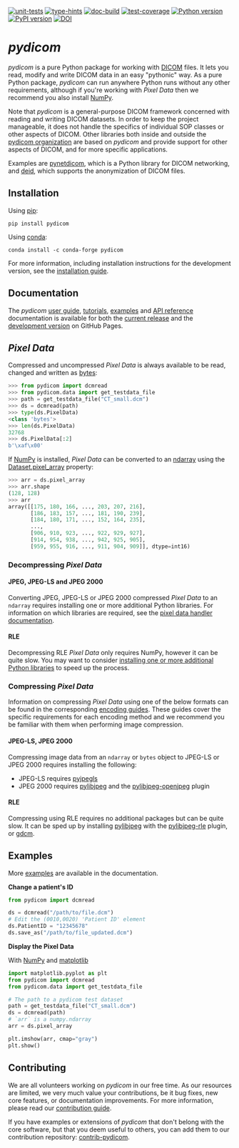 [![unit-tests](https://github.com/pydicom/pydicom/workflows/unit-tests/badge.svg)](https://github.com/pydicom/pydicom/actions?query=workflow%3Aunit-tests)
[![type-hints](https://github.com/pydicom/pydicom/workflows/type-hints/badge.svg)](https://github.com/pydicom/pydicom/actions?query=workflow%3Atype-hints)
[![doc-build](https://circleci.com/gh/pydicom/pydicom/tree/main.svg?style=shield)](https://circleci.com/gh/pydicom/pydicom/tree/main)
[![test-coverage](https://codecov.io/gh/pydicom/pydicom/branch/main/graph/badge.svg)](https://codecov.io/gh/pydicom/pydicom)
[![Python version](https://img.shields.io/pypi/pyversions/pydicom.svg)](https://img.shields.io/pypi/pyversions/pydicom.svg)
[![PyPI version](https://badge.fury.io/py/pydicom.svg)](https://badge.fury.io/py/pydicom)
[![DOI](https://zenodo.org/badge/DOI/10.5281/zenodo.8034250.svg)](https://doi.org/10.5281/zenodo.8034250)

# *pydicom*

*pydicom* is a pure Python package for working with [DICOM](https://www.dicomstandard.org/) files.
It lets you read, modify and write DICOM data in an easy "pythonic" way. As a pure Python package,
*pydicom* can run anywhere Python runs without any other requirements, although if you're working
with *Pixel Data* then we recommend you also install [NumPy](https://numpy.org).

Note that *pydicom* is a general-purpose DICOM framework concerned with
reading and writing DICOM datasets. In order to keep the
project manageable, it does not handle the specifics of individual SOP classes
or other aspects of DICOM. Other libraries both inside and outside the
[pydicom organization](https://github.com/pydicom) are based on *pydicom*
and provide support for other aspects of DICOM, and for more
specific applications.

Examples are [pynetdicom](https://github.com/pydicom/pynetdicom), which
is a Python library for DICOM networking, and [deid](https://github.com/pydicom/deid),
which supports the anonymization of DICOM files.


## Installation

Using [pip](https://pip.pypa.io/en/stable/):
```
pip install pydicom
```
Using [conda](https://docs.conda.io/en/latest/):
```
conda install -c conda-forge pydicom
```

For more information, including installation instructions for the development version, see the [installation guide](https://pydicom.github.io/pydicom/stable/tutorials/installation.html).


## Documentation

The *pydicom* [user guide](https://pydicom.github.io/pydicom/stable/old/pydicom_user_guide.html), [tutorials](https://pydicom.github.io/pydicom/stable/tutorials/index.html), [examples](https://pydicom.github.io/pydicom/stable/auto_examples/index.html) and [API reference](https://pydicom.github.io/pydicom/stable/reference/index.html) documentation is available for both the [current release](https://pydicom.github.io/pydicom/stable) and the [development version](https://pydicom.github.io/pydicom/dev) on GitHub Pages.

## *Pixel Data*

Compressed and uncompressed *Pixel Data* is always available to
be read, changed and written as [bytes](https://docs.python.org/3/library/stdtypes.html#bytes-objects):
```python
>>> from pydicom import dcmread
>>> from pydicom.data import get_testdata_file
>>> path = get_testdata_file("CT_small.dcm")
>>> ds = dcmread(path)
>>> type(ds.PixelData)
<class 'bytes'>
>>> len(ds.PixelData)
32768
>>> ds.PixelData[:2]
b'\xaf\x00'

```

If [NumPy](https://www.numpy.org) is installed, *Pixel Data* can be converted to an [ndarray](https://numpy.org/doc/stable/reference/generated/numpy.ndarray.html) using the [Dataset.pixel_array](https://pydicom.github.io/pydicom/stable/reference/generated/pydicom.dataset.Dataset.html#pydicom.dataset.Dataset.pixel_array) property:

```python
>>> arr = ds.pixel_array
>>> arr.shape
(128, 128)
>>> arr
array([[175, 180, 166, ..., 203, 207, 216],
       [186, 183, 157, ..., 181, 190, 239],
       [184, 180, 171, ..., 152, 164, 235],
       ...,
       [906, 910, 923, ..., 922, 929, 927],
       [914, 954, 938, ..., 942, 925, 905],
       [959, 955, 916, ..., 911, 904, 909]], dtype=int16)
```
### Decompressing *Pixel Data*
#### JPEG, JPEG-LS and JPEG 2000
Converting JPEG, JPEG-LS or JPEG 2000 compressed *Pixel Data* to an ``ndarray`` requires installing one or more additional Python libraries. For information on which libraries are required, see the [pixel data handler documentation](https://pydicom.github.io/pydicom/stable/old/image_data_handlers.html#guide-compressed).

#### RLE
Decompressing RLE *Pixel Data* only requires NumPy, however it can be quite slow. You may want to consider [installing one or more additional Python libraries](https://pydicom.github.io/pydicom/stable/old/image_data_compression.html) to speed up the process.

### Compressing *Pixel Data*
Information on compressing *Pixel Data* using one of the below formats can be found in the corresponding [encoding guides](https://pydicom.github.io/pydicom/stable/guides/encoding/index.html). These guides cover the specific requirements for each encoding method and we recommend you be familiar with them when performing image compression.

#### JPEG-LS, JPEG 2000
Compressing image data from an ``ndarray`` or ``bytes`` object to JPEG-LS or JPEG 2000 requires installing the following:

* JPEG-LS requires [pyjpegls](https://github.com/pydicom/pyjpegls)
* JPEG 2000 requires [pylibjpeg](https://github.com/pydicom/pylibjpeg) and the [pylibjpeg-openjpeg](https://github.com/pydicom/pylibjpeg-openjpeg) plugin

#### RLE
Compressing using RLE requires no additional packages but can be quite slow. It can be sped up by installing [pylibjpeg](https://github.com/pydicom/pylibjpeg) with the [pylibjpeg-rle](https://github.com/pydicom/pylibjpeg-rle) plugin, or [gdcm](https://github.com/tfmoraes/python-gdcm).


## Examples
More [examples](https://pydicom.github.io/pydicom/stable/auto_examples/index.html) are available in the documentation.

**Change a patient's ID**
```python
from pydicom import dcmread

ds = dcmread("/path/to/file.dcm")
# Edit the (0010,0020) 'Patient ID' element
ds.PatientID = "12345678"
ds.save_as("/path/to/file_updated.dcm")
```

**Display the Pixel Data**

With [NumPy](https://numpy.org) and [matplotlib](https://matplotlib.org/)
```python
import matplotlib.pyplot as plt
from pydicom import dcmread
from pydicom.data import get_testdata_file

# The path to a pydicom test dataset
path = get_testdata_file("CT_small.dcm")
ds = dcmread(path)
# `arr` is a numpy.ndarray
arr = ds.pixel_array

plt.imshow(arr, cmap="gray")
plt.show()
```

## Contributing

We are all volunteers working on *pydicom* in our free time. As our
resources are limited, we very much value your contributions, be it bug fixes, new
core features, or documentation improvements. For more information, please
read our [contribution guide](https://github.com/pydicom/pydicom/blob/main/CONTRIBUTING.md).

If you have examples or extensions of *pydicom* that don't belong with the
core software, but that you deem useful to others, you can add them to our
contribution repository:
[contrib-pydicom](https://www.github.com/pydicom/contrib-pydicom).
